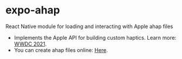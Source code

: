 # expo-ahap

React Native module for loading and interacting with Apple ahap files

- Implements the Apple API for building custom haptics. Learn more: [WWDC 2021](https://developer.apple.com/videos/play/wwdc2021/10278).
- You can create ahap files online: [Here](https://ahap.fancypixel.it/).
